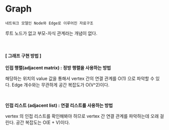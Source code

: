 # Graph

```
네트워크 모델인 Node와 Edge로 이루어진 자료구조
```

루트 노드가 없고 부모-자식 관계라는 개념이 없다.

<br>

#### [ 그래프 구현 방법 ]

**인접 행렬(adjacent matrix) : 정방 행렬을 사용하는 방법**

해당하는 위치의 value 값을 통해서 vertex 간의 연결 관계를 O(1) 으로 파악할 수 있다. Edge 개수와는 무관하게 공간 복잡도가 O(V^2)이다.

<br>

**인접 리스트 (adjacent list) : 연결 리스트를 사용하는 방법**

vertex 의 인접 리스트를 확인해봐야 하므로 vertex 간 연결 관계를 파악하는데 오래 걸린다. 공간 복잡도는 O(E + V)이다.